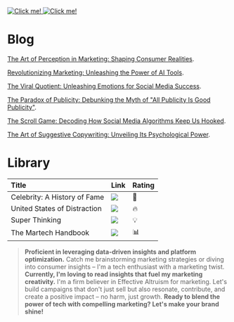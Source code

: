 <a href="https://www.linkedin.com/in/jarcini">
  <img src="https://content.linkedin.com/content/dam/me/business/en-us/amp/brand-site/v2/bg/LI-Logo.svg.original.svg" alt="Click me!" />
</a>

<a href="https://news.ycombinator.com/user?id=jarcini">
  <img src="https://upload.wikimedia.org/wikipedia/en/b/bf/Hackernews_logo.png" alt="Click me!" />
</a>


# Blog

[The Art of Perception in Marketing: Shaping Consumer Realities](./another-page.html).

[Revolutionizing Marketing: Unleashing the Power of AI Tools](./another-page-2.html).

[The Viral Quotient: Unleashing Emotions for Social Media Success](./another-page-3.html).

[The Paradox of Publicity: Debunking the Myth of "All Publicity Is Good Publicity"](./another-page-4.html).

[The Scroll Game: Decoding How Social Media Algorithms Keep Us Hooked](./another-page-5.html).

[The Art of Suggestive Copywriting: Unveiling Its Psychological Power](./another-page-6.html).

# Library

| Title        | Link      | Rating
|:-------------|:------------------|:------|
| Celebrity: A History of Fame           | ![](https://images-na.ssl-images-amazon.com/images/P/1479862037.01._SX180_SCLZZZZZZZ_.jpg) | 📸 |
| United States of Distraction | ![](https://images-na.ssl-images-amazon.com/images/P/0872867676.01._SX180_SCLZZZZZZZ_.jpg)   | 🔥 |
| Super Thinking           | ![](https://images-na.ssl-images-amazon.com/images/P/0525533583.01._SX180_SCLZZZZZZZ_.jpg)    | 💡   |
| The Martech Handbook | ![](https://images-na.ssl-images-amazon.com/images/P/1398606448.01._SX180_SCLZZZZZZZ_.jpg) | 📊  |



> **Proficient in leveraging data-driven insights and platform optimization.**
> Catch me brainstorming marketing strategies or diving into consumer insights – I'm a tech enthusiast with a marketing twist.
> **Currently, I'm loving to read insights that fuel my marketing creativity.**
> I'm a firm believer in Effective Altruism for marketing. Let's build campaigns that don't just sell but also resonate, contribute, and create a positive impact – no harm, just growth.
> **Ready to blend the power of tech with compelling marketing? Let's make your brand shine!**




